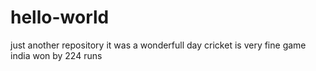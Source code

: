 # hello-world
just another repository
it was a wonderfull day
cricket is very fine game
india won by 224 runs

